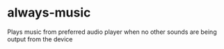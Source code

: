 # always-music
Plays music from preferred audio player when no other sounds are being output from the device
